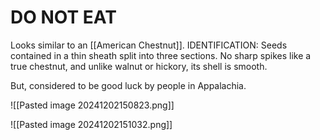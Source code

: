 # DO NOT EAT
Looks similar to an [[American Chestnut]]. 
IDENTIFICATION: Seeds contained in a thin sheath split into three sections. No sharp spikes like a true chestnut, and unlike walnut or hickory, its shell is smooth.

But, considered to be good luck by people in Appalachia. 

![[Pasted image 20241202150823.png]]

![[Pasted image 20241202151032.png]]